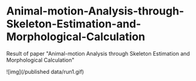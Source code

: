 # Animal-motion-Analysis-through-Skeleton-Estimation-and-Morphological-Calculation
Result of paper "Animal-motion Analysis through Skeleton Estimation and Morphological Calculation"

![img](/published data/run1.gif)

